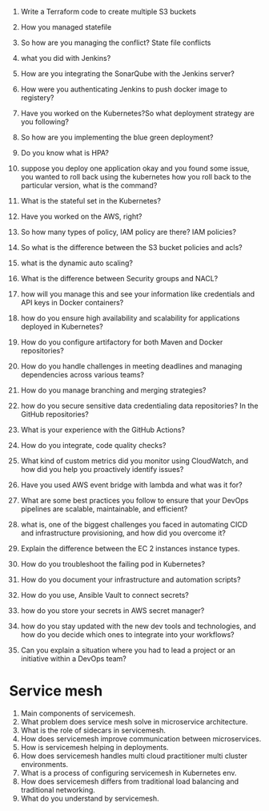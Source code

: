 1. Write a Terraform code to create multiple S3 buckets
2. How you managed statefile
3. So how are you managing the conflict? State file conflicts
4. what you did with Jenkins?
5. How are you integrating the SonarQube with the Jenkins server?
6. How were you authenticating Jenkins to push docker image to registery?
7. Have you worked on the Kubernetes?So what deployment strategy are you following?
8. So how are you implementing the blue green deployment?
9. Do you know what is HPA?
10. suppose you deploy one application okay and you found some issue, you wanted to roll back using the kubernetes how you roll back to the particular version, what is the command?
11. What is the stateful set in the Kubernetes?
12. Have you worked on the AWS, right?
13. So how many types of policy, IAM policy are there? IAM policies?
14. So what is the difference between the S3 bucket policies and acls?
15. what is the dynamic auto scaling?
16. What is the difference between Security groups and NACL?

17. how will you manage this and see your information like credentials and API keys in Docker containers?
18. how do you ensure high availability and scalability for applications deployed in Kubernetes?
19. How do you configure artifactory for both Maven and Docker repositories? 
20. How do you handle challenges in meeting deadlines and managing dependencies across various teams?
21. How do you manage branching and merging strategies?
22. how do you secure sensitive data credentialing data repositories? In the GitHub repositories?
23. What is your experience with the GitHub Actions?
24. How do you integrate, code quality checks?
25. What kind of custom metrics did you monitor using CloudWatch, and how did you help you proactively identify issues?
26. Have you used AWS event bridge with lambda and what was it for?
27. What are some best practices you follow to ensure that your DevOps pipelines are scalable, maintainable, and efficient?
28. what is, one of the biggest challenges you faced in automating CICD and infrastructure provisioning, and how did you overcome it?
29. Explain the difference between the EC 2 instances instance types.
30. How do you troubleshoot the failing pod in Kubernetes?
31. How do you document your infrastructure and automation scripts? 
32. How do you use, Ansible Vault to connect secrets?
33. how do you store your secrets in AWS secret manager?
34. how do you stay updated with the new dev tools and technologies, and how do you decide which ones to integrate into your workflows?
35. Can you explain a situation where you had to lead a project or an initiative within a DevOps team?
# Service mesh

1) Main components of servicemesh.
2) What problem does service mesh solve in microservice architecture.
3) What is the role of sidecars in servicemesh.
4) How does servicemesh improve communication between microservices.
5) How is servicemesh helping in deployments.
6) How does servicemesh handles multi cloud practitioner multi cluster environments.
7) What is a process of configuring servicemesh in Kubernetes env.
8) How does servicemesh differs from traditional load balancing and traditional networking.
9) What do you understand by servicemesh.